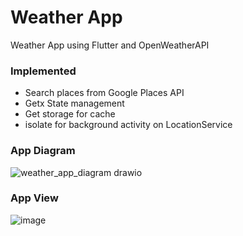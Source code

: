 # Weather App

Weather App using Flutter and OpenWeatherAPI 

### Implemented
- Search places from Google Places API
- Getx State management
- Get storage for cache
- isolate for background activity on LocationService

### App Diagram
![weather_app_diagram drawio](https://github.com/ikhsan34/flutter_weather/assets/10411833/6fa3367c-ae0c-42f7-980c-15c4b539ddde)

### App View
![image](https://github.com/ikhsan34/flutter_weather/assets/10411833/3a9a9394-66a9-4f12-9e71-53d0f999e2bb)
